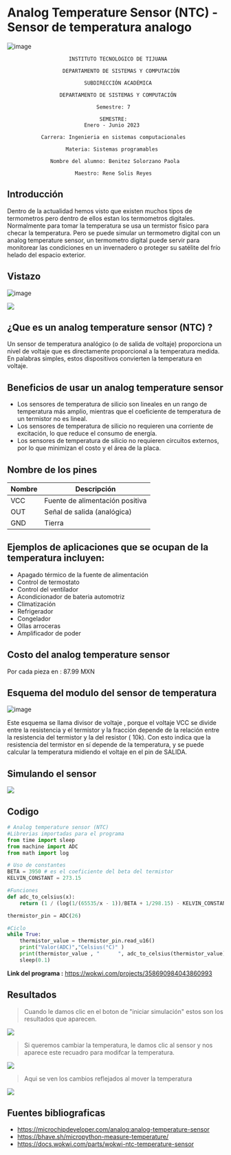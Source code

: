 # Analog Temperature Sensor (NTC) - Sensor de temperatura analogo 

![image](https://user-images.githubusercontent.com/124212478/224834777-40d3debc-bc08-4339-a1b1-e2cb35062475.png)

                        INSTITUTO TECNOLÓGICO DE TIJUANA

                      DEPARTAMENTO DE SISTEMAS Y COMPUTACIÓN
                      
                             SUBDIRECCIÓN ACADÉMICA
                             
                     DEPARTAMENTO DE SISTEMAS Y COMPUTACIÓN
                     
                                 Semestre: 7

                                  SEMESTRE: 
                             Enero - Junio 2023
                             
               Carrera: Ingenieria en sistemas computacionales

                       Materia: Sistemas programables

                  Nombre del alumno: Benitez Solorzano Paola

                          Maestro: Rene Solis Reyes

## Introducción
Dentro de la actualidad hemos visto que existen muchos tipos de termometros pero dentro de ellos estan los termometros digitales. Normalmente para tomar la temperatura se usa un termistor fisico para checar la temperatura. Pero se puede simular un termometro digital con un analog temperature sensor, un termometro digital puede servir  para monitorear las condiciones en un invernadero o proteger su satélite del frío helado del espacio exterior.

## Vistazo 

![image](https://user-images.githubusercontent.com/124212478/224230506-39febc8d-400f-43b1-af43-c82de6f58c80.png)

![](https://user-images.githubusercontent.com/124212478/223628114-b02ce297-baf8-4899-a711-0562a73bffdf.png)


## ¿Que es un analog temperature sensor (NTC) ?
Un sensor de temperatura analógico (o de salida de voltaje) proporciona un nivel de voltaje que es directamente proporcional a la temperatura medida. En palabras simples, estos dispositivos convierten la temperatura en voltaje.

## Beneficios de usar un analog temperature sensor
* Los sensores de temperatura de silicio son lineales en un rango de temperatura más amplio, mientras que el coeficiente de temperatura de un termistor no es lineal.
* Los sensores de temperatura de silicio no requieren una corriente de excitación, lo que reduce el consumo de energía.
* Los sensores de temperatura de silicio no requieren circuitos externos, por lo que minimizan el costo y el área de la placa.

## Nombre de los pines 

| Nombre  | Descripción                      |
|---------|----------------------------------|
| VCC     | Fuente de alimentación positiva  |
| OUT     | Señal de salida (analógica)      |
| GND     | Tierra                           |

## Ejemplos de aplicaciones que se ocupan de la temperatura incluyen:
* Apagado térmico de la fuente de alimentación
* Control de termostato
* Control del ventilador
* Acondicionador de bateria automotriz
* Climatización
* Refrigerador
* Congelador
* Ollas arroceras
* Amplificador de poder

## Costo del analog temperature sensor

Por cada pieza en : 87.99 MXN

## Esquema del modulo del sensor de temperatura

![image](https://user-images.githubusercontent.com/124212478/223629096-a56b4ef3-729a-405a-9e97-c4fe01d8b0ab.png)

Este esquema se llama divisor de voltaje , porque el voltaje VCC se divide entre la resistencia y el termistor y la fracción depende de la relación entre la resistencia del termistor y la del resistor ( 10k). Con esto indica que la resistencia del termistor en sí depende de la temperatura, y se puede calcular la temperatura midiendo el voltaje en el pin de SALIDA.

## Simulando el sensor

![](/imagenes/Diagrama1.jpg)

## Codigo 

```python
# Analog temperature sensor (NTC)
#Librerias importadas para el programa
from time import sleep
from machine import ADC
from math import log

# Uso de constantes
BETA = 3950 # es el coeficiente del beta del termistor
KELVIN_CONSTANT = 273.15

#Funciones
def adc_to_celsius(x):
    return (1 / (log(1/(65535/x - 1))/BETA + 1/298.15) - KELVIN_CONSTANT)

thermistor_pin = ADC(26)

#Ciclo
while True:
    thermistor_value = thermistor_pin.read_u16()
    print("Valor(ADC)","Celsius(°C)" )
    print(thermistor_value , "      ", adc_to_celsius(thermistor_value))
    sleep(0.1)

```
**Link del programa :** https://wokwi.com/projects/358690984043860993

## Resultados

> Cuando le damos clic en el boton de "iniciar simulación" estos son los resultados que aparecen.

![](/imagenes/Resultado1.jpg)

> Si queremos cambiar la temperatura, le damos clic al sensor y nos aparece este recuadro para modifcar la temperatura.

![](/imagenes/Temperatura.jpg)

> Aqui se ven los cambios reflejados al mover la temperatura

![](/imagenes/Resultado2.jpg)

## Fuentes bibliograficas
* https://microchipdeveloper.com/analog:analog-temperature-sensor
* https://bhave.sh/micropython-measure-temperature/
* https://docs.wokwi.com/parts/wokwi-ntc-temperature-sensor
